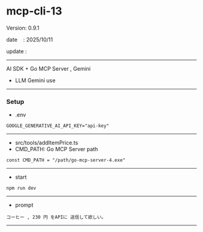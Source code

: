﻿# mcp-cli-13

 Version: 0.9.1

 date    : 2025/10/11
 
 update  :

***

AI SDK + Go MCP Server , Gemini

* LLM Gemini use

***
### Setup
* .env

```
GOOGLE_GENERATIVE_AI_API_KEY="api-key"
```

***
* src/tools/addItemPrice.ts
* CMD_PATH: Go MCP Server path

```
const CMD_PATH = "/path/go-mcp-server-4.exe"
```

***
* start
```
npm run dev
```

***
* prompt

```
コーヒー , 230 円 をAPIに 送信して欲しい。
```

***

